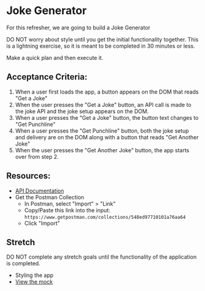 # Joke Generator

For this refresher, we are going to build a Joke Generator

DO NOT worry about style until you get the initial functionality together. This is a lightning exercise, so it is meant to be completed in 30 minutes or less.

Make a quick plan and then execute it.

## Acceptance Criteria:
1. When a user first loads the app, a button appears on the DOM that reads "Get a Joke"
1. When the user presses the "Get a Joke" button, an API call is made to the joke API and the joke setup appears on the DOM.
1. When a user presses the "Get a Joke" button, the button text changes to "Get Punchline"
1. When a user presses the "Get Punchline" button, both the joke setup and delivery are on the DOM along with a button that reads "Get Another Joke"
1. When the user presses the "Get Another Joke" button, the app starts over from step 2.

## Resources:
- [API Documentation](https://sv443.net/jokeapi/v2/)
- Get the Postman Collection
  - In Postman, select "Import" > "Link"
  - Copy/Paste this link into the input: `https://www.getpostman.com/collections/548ed97710101a76aa64`
  - Click "Import"

## Stretch
DO NOT complete any stretch goals until the functionality of the application is completed.
- Styling the app
- [View the mock](https://www.figma.com/file/dUTnw5fZfWCB2RCRJpS7Af/JJ-Wireframe-JS?node-id=0%3A1)



